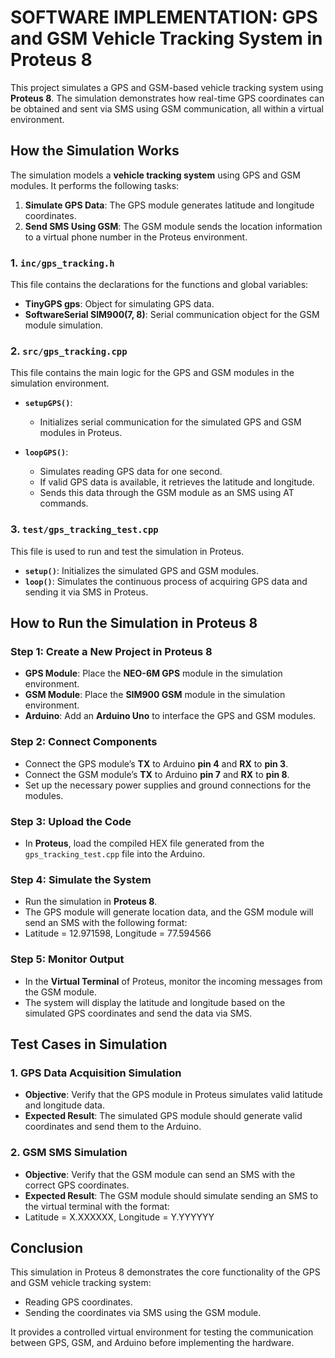 # SOFTWARE IMPLEMENTATION: GPS and GSM Vehicle Tracking System in Proteus 8

This project simulates a GPS and GSM-based vehicle tracking system using **Proteus 8**. The simulation demonstrates how real-time GPS coordinates can be obtained and sent via SMS using GSM communication, all within a virtual environment.

## How the Simulation Works

The simulation models a **vehicle tracking system** using GPS and GSM modules. It performs the following tasks:
1. **Simulate GPS Data**: The GPS module generates latitude and longitude coordinates.
2. **Send SMS Using GSM**: The GSM module sends the location information to a virtual phone number in the Proteus environment.

### 1. `inc/gps_tracking.h`

This file contains the declarations for the functions and global variables:
- **TinyGPS gps**: Object for simulating GPS data.
- **SoftwareSerial SIM900(7, 8)**: Serial communication object for the GSM module simulation.

### 2. `src/gps_tracking.cpp`

This file contains the main logic for the GPS and GSM modules in the simulation environment.

- **`setupGPS()`**:
  - Initializes serial communication for the simulated GPS and GSM modules in Proteus.

- **`loopGPS()`**:
  - Simulates reading GPS data for one second.
  - If valid GPS data is available, it retrieves the latitude and longitude.
  - Sends this data through the GSM module as an SMS using AT commands.

### 3. `test/gps_tracking_test.cpp`

This file is used to run and test the simulation in Proteus.

- **`setup()`**: Initializes the simulated GPS and GSM modules.
- **`loop()`**: Simulates the continuous process of acquiring GPS data and sending it via SMS in Proteus.

## How to Run the Simulation in Proteus 8

### Step 1: Create a New Project in Proteus 8
- **GPS Module**: Place the **NEO-6M GPS** module in the simulation environment.
- **GSM Module**: Place the **SIM900 GSM** module in the simulation environment.
- **Arduino**: Add an **Arduino Uno** to interface the GPS and GSM modules.

### Step 2: Connect Components
- Connect the GPS module’s **TX** to Arduino **pin 4** and **RX** to **pin 3**.
- Connect the GSM module’s **TX** to Arduino **pin 7** and **RX** to **pin 8**.
- Set up the necessary power supplies and ground connections for the modules.

### Step 3: Upload the Code
- In **Proteus**, load the compiled HEX file generated from the `gps_tracking_test.cpp` file into the Arduino.

### Step 4: Simulate the System
- Run the simulation in **Proteus 8**.
- The GPS module will generate location data, and the GSM module will send an SMS with the following format:
- Latitude = 12.971598, Longitude = 77.594566

### Step 5: Monitor Output
- In the **Virtual Terminal** of Proteus, monitor the incoming messages from the GSM module.
- The system will display the latitude and longitude based on the simulated GPS coordinates and send the data via SMS.

## Test Cases in Simulation

### 1. **GPS Data Acquisition Simulation**
- **Objective**: Verify that the GPS module in Proteus simulates valid latitude and longitude data.
- **Expected Result**: The simulated GPS module should generate valid coordinates and send them to the Arduino.

### 2. **GSM SMS Simulation**
- **Objective**: Verify that the GSM module can send an SMS with the correct GPS coordinates.
- **Expected Result**: The GSM module should simulate sending an SMS to the virtual terminal with the format:
- Latitude = X.XXXXXX, Longitude = Y.YYYYYY

## Conclusion

This simulation in Proteus 8 demonstrates the core functionality of the GPS and GSM vehicle tracking system:
- Reading GPS coordinates.
- Sending the coordinates via SMS using the GSM module.

It provides a controlled virtual environment for testing the communication between GPS, GSM, and Arduino before implementing the hardware.

